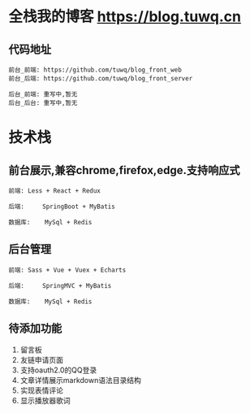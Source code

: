 # 全栈我的博客 https://blog.tuwq.cn
## 代码地址
	前台_前端: https://github.com/tuwq/blog_front_web
	前台_后端: https://github.com/tuwq/blog_front_server

	后台_前端: 重写中,暂无
	后台_后台: 重写中,暂无

# 技术栈
## 前台展示,兼容chrome,firefox,edge.支持响应式
	前端:	Less + React + Redux
	
	后端: 	SpringBoot + MyBatis
	
	数据库:	MySql + Redis

## 后台管理
	前端:	Sass + Vue + Vuex + Echarts
	
	后端: 	SpringMVC + MyBatis 
	
	数据库:	MySql + Redis

## 待添加功能
1. 留言板
2. 友链申请页面
3. 支持oauth2.0的QQ登录
4. 文章详情展示markdown语法目录结构
5. 实现表情评论
6. 显示播放器歌词
